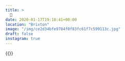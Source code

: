 ```yaml
---
title: >
  👑
date: 2020-01-17T19:18:41+00:00
location: "Brixton"
image: "/img/ce2d34bfe9784f0f83fc61f7c599113c.jpg"
draft: false
instagram: true
---
```


{{<photo src="/img/ce2d34bfe9784f0f83fc61f7c599113c.jpg">}}
